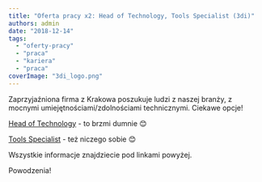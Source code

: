 ```yaml
---
title: "Oferta pracy x2: Head of Technology, Tools Specialist (3di)"
authors: admin
date: "2018-12-14"
tags:
  - "oferty-pracy"
  - "praca"
  - "kariera"
  - "praca"
coverImage: "3di_logo.png"
---
```


Zaprzyjaźniona firma z Krakowa poszukuje ludzi z naszej branży, z mocnymi
umiejętnościami/zdolnościami technicznymi. Ciekawe opcje!

[Head of Technology](https://3di-info.com/head-of-technology/) - to brzmi dumnie
😊

[Tools Specialist](https://3di-info.com/tools-specialist/) - też niczego sobie
😊

Wszystkie informacje znajdziecie pod linkami powyżej.

Powodzenia!
